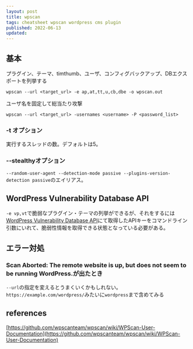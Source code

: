```yaml
---
layout: post
title: wpscan
tags: cheatsheet wpscan wordpress cms plugin
published: 2022-06-13
updated: 
---
```


## 基本

プラグイン、テーマ、timthumb、ユーザ、コンフィグバックアップ、DBエクスポートを列挙する
```
wpscan --url <target_url> -e ap,at,tt,u,cb,dbe -o wpscan.out
```

ユーザ名を固定して総当たり攻撃
```
wpscan --url <target_url> -usernames <username> -P <password_list>
```

### -t オプション

実行するスレッドの数。デフォルトは5。

### &#45;&#45;stealthyオプション

```--random-user-agent --detection-mode passive --plugins-version-detection passive```のエイリアス。

## WordPress Vulnerability Database API

```-e vp,vt```で脆弱なプラグイン・テーマの列挙ができるが、それをするには[WordPress Vulnerability Database API](https://wpscan.com/api)にて取得したAPIキーをコマンドライン引数にいれて、脆弱性情報を取得できる状態となっている必要がある。

## エラー対処

### Scan Aborted: The remote website is up, but does not seem to be running WordPress.が出たとき

```--url```の指定を変えるとうまくいくかもしれない。```https://example.com/wordpress/```みたいに```wordpress```まで含めてみる


## references

[https://github.com/wpscanteam/wpscan/wiki/WPScan-User-Documentation](https://github.com/wpscanteam/wpscan/wiki/WPScan-User-Documentation)
